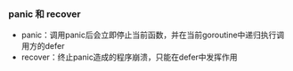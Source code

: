 ### panic 和 recover
- panic：调用panic后会立即停止当前函数，并在当前goroutine中递归执行调用方的defer
- recover：终止panic造成的程序崩溃，只能在defer中发挥作用